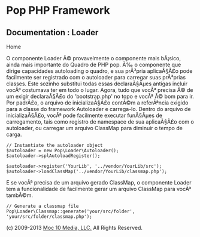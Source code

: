 Pop PHP Framework
=================

Documentation : Loader
----------------------

Home

O componente Loader Ã© provavelmente o componente mais bÃ¡sico, ainda
mais importante do Quadro de PHP pop. Ã‰ o componente que dirige
capacidades autoloading o quadro, e sua prÃ³pria aplicaÃ§Ã£o pode
facilmente ser registrado com o autoloader para carregar suas prÃ³prias
classes. Este sozinho substitui todas essas declaraÃ§Ãµes antigas
incluir vocÃª costumava ter em todo o lugar. Agora, tudo que vocÃª
precisa Ã© de um exigir declaraÃ§Ã£o do 'bootstrap.php' no topo e vocÃª
Ã© bom para ir. Por padrÃ£o, o arquivo de inicializaÃ§Ã£o contÃ©m a
referÃªncia exigido para a classe do framework Autoloader e carrega-lo.
Dentro do arquivo de inicializaÃ§Ã£o, vocÃª pode facilmente executar
funÃ§Ãµes de carregamento, tais como registro de namespace de sua
aplicaÃ§Ã£o com o autoloader, ou carregar um arquivo ClassMap para
diminuir o tempo de carga.

    // Instantiate the autoloader object
    $autoloader = new Pop\Loader\Autoloader();
    $autoloader->splAutoloadRegister();

    $autoloader->register('YourLib', '../vendor/YourLib/src');
    $autoloader->loadClassMap('../vendor/YourLib/classmap.php');

E se vocÃª precisa de um arquivo gerado ClassMap, o componente Loader
tem a funcionalidade de facilmente gerar um arquivo ClassMap para vocÃª
tambÃ©m.

    // Generate a classmap file
    Pop\Loader\Classmap::generate('your/src/folder', 'your/src/folder/classmap.php');

\(c) 2009-2013 [Moc 10 Media, LLC.](http://www.moc10media.com) All
Rights Reserved.
